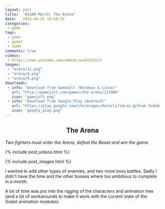```yaml
---
layout: post
title:  "#1GAM March: The Arena"
date:   2016-04-01 19:50:33
categories:
 - game
tags:
 - game
 - godot
 - 1GAM
comments: true
videos:
 - https://www.youtube.com/embed/zeuOsDJalzY
images:
 - "arena/11.png"
 - "arena/4.png"
 - "arena/9.png"
downloads:
 - info: "Download from GameJolt (Windows & Linux)"
   url: "http://gamejolt.com/games/the-arena/137906"
   icon: "gamejolt.png"
 - info: "Download from Google Play (Android)"
   url: "https://play.google.com/store/apps/details?id=io.github.fede0d.thearena"
   icon: "google_play.png"
---
```


<div style="text-align:center;">
	<h2>The Arena</h2>
</div>

<p class="text-center"><i>Two fighters must enter the Arena, defeat the Beast and win the game.</i></p>

<!--more-->

{% include post_videos.html %}

{% include post_images.html %}

<p>I wanted to add other types of enemies, and two more boss battles. Sadly I didn't have the time and the other bosses where too ambitious to complete in a month.</p>
<p>A lot of time was put into the rigging of the characters and animation tree (and a lot of workarounds to make it work with the current state of the Godot animation modules).</p>


